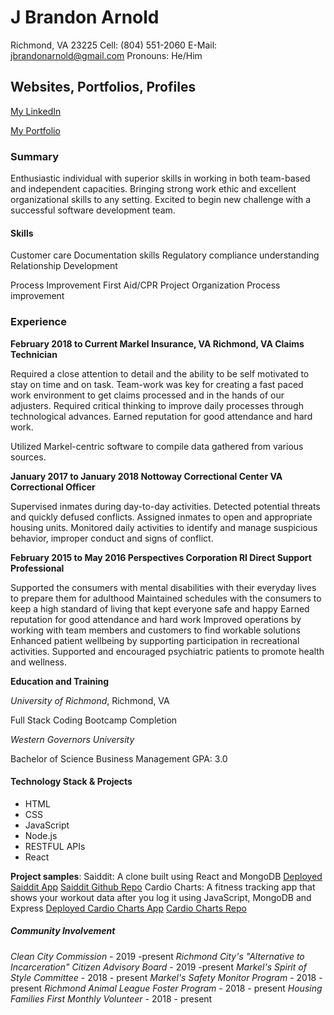 # J Brandon Arnold

Richmond, VA 23225
Cell: (804) 551-2060
E-Mail: jbrandonarnold@gmail.com
Pronouns: He/Him

## Websites, Portfolios, Profiles

[My LinkedIn](https://www.linkedin.com/in/james-brandon-arnold-46b1a964/)

[My Portfolio](https://jbrandona119.github.io/updated-portfolio/)

### Summary

Enthusiastic individual with superior skills in working in both team-based and independent capacities. Bringing strong work ethic and excellent organizational skills to any setting. Excited to begin new challenge with a successful software development team.

#### Skills

Customer care
Documentation skills
Regulatory compliance understanding
Relationship Development

Process Improvement
First Aid/CPR
Project Organization
Process improvement

### Experience

**February 2018 to Current
Markel Insurance, VA Richmond, VA
Claims Technician**

Required a close attention to detail and the ability to be self motivated to stay on time and on task.
Team-work was key for creating a fast paced work environment to get claims processed and in the hands of our adjusters.
Required critical thinking to improve daily processes through technological advances.
Earned reputation for good attendance and hard work.

Utilized Markel-centric software to compile data gathered from various sources.

**January 2017 to January 2018
Nottoway Correctional Center VA
Correctional Officer**    

Supervised inmates during day-to-day activities.
Detected potential threats and quickly defused conflicts.
Assigned inmates to open and appropriate housing units.
Monitored daily activities to identify and manage suspicious behavior, improper conduct and signs of conflict.

**February 2015 to May 2016
Perspectives Corporation RI
Direct Support Professional**

Supported the consumers with mental disabilities with their everyday lives to prepare them for adulthood
Maintained schedules with the consumers to keep a high standard of living that kept everyone safe and happy
Earned reputation for good attendance and hard work
Improved operations by working with team members and customers to find workable solutions
Enhanced patient wellbeing by supporting participation in recreational activities.
Supported and encouraged psychiatric patients to promote health and wellness.

**Education and Training**

_University of Richmond_, Richmond, VA

Full Stack Coding Bootcamp Completion  

_Western Governors University_

Bachelor of Science Business Management 
GPA: 3.0

#### Technology Stack & Projects

* HTML
* CSS
* JavaScript
* Node.js
* RESTFUL APIs
* React

**Project samples**:
Saiddit: A clone built using React and MongoDB
[Deployed Saiddit App](https://saiddit-app.herokuapp.com/)
[Saiddit Github Repo](https://github.com/Z-Camp/Final-Project-First/)
Cardio Charts: A fitness tracking app that shows your workout data after you log it using JavaScript, MongoDB and Express
[Deployed Cardio Charts App](https://safe-sea-39049.herokuapp.com/)
[Cardio Charts Repo](https://github.com/Z-Camp/Project-2)

##### Community Involvement

_Clean City Commission_ - 2019 -present
_Richmond City's "Alternative to Incarceration" Citizen Advisory Board_ - 2019 -present
_Markel's Spirit of Style Committee_ - 2018 - present
_Markel's Safety Monitor Program_ - 2018 - present
_Richmond Animal League Foster Program_ - 2018 - present
_Housing Families First Monthly Volunteer_ - 2018 - present
